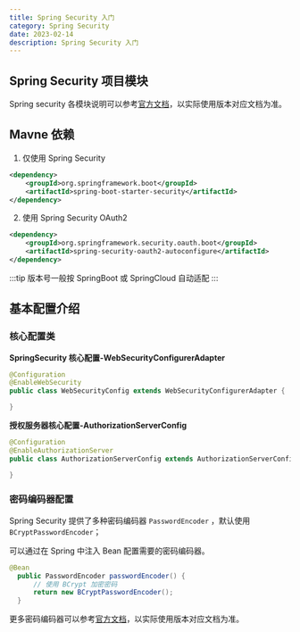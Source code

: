 ```yaml
---
title: Spring Security 入门
category: Spring Security
date: 2023-02-14
description: Spring Security 入门
---
```


## Spring Security 项目模块

Spring security 各模块说明可以参考[官方文档](https://docs.spring.io/spring-security/reference/5.7/modules.html)，以实际使用版本对应文档为准。

## Mavne 依赖

1. 仅使用 Spring Security

```xml
<dependency>
    <groupId>org.springframework.boot</groupId>
    <artifactId>spring-boot-starter-security</artifactId>
</dependency>
```

2. 使用 Spring Security OAuth2

```xml
<dependency>
    <groupId>org.springframework.security.oauth.boot</groupId>
    <artifactId>spring-security-oauth2-autoconfigure</artifactId>
</dependency>
```

:::tip
版本号一般按 SpringBoot 或 SpringCloud 自动适配
:::

## 基本配置介绍

### 核心配置类

**SpringSecurity 核心配置-WebSecurityConfigurerAdapter**

```java
@Configuration
@EnableWebSecurity
public class WebSecurityConfig extends WebSecurityConfigurerAdapter {

}
```

**授权服务器核心配置-AuthorizationServerConfig**

```java
@Configuration
@EnableAuthorizationServer
public class AuthorizationServerConfig extends AuthorizationServerConfigurerAdapter {

}
```

### 密码编码器配置

Spring Security 提供了多种密码编码器 `PasswordEncoder` ，默认使用 `BCryptPasswordEncoder`；

可以通过在 Spring 中注入 Bean 配置需要的密码编码器。

```java
@Bean
  public PasswordEncoder passwordEncoder() {
      // 使用 BCrypt 加密密码
      return new BCryptPasswordEncoder();
  }
```

更多密码编码器可以参考[官方文档](https://docs.spring.io/spring-security/reference/5.7/features/authentication/password-storage.html)，以实际使用版本对应文档为准。
